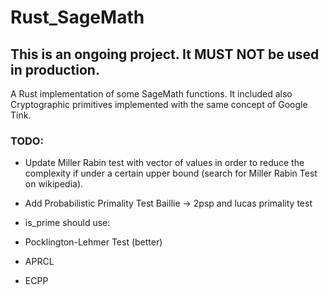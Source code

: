# Rust_SageMath

## This is an ongoing project. It MUST NOT be used in production.
A Rust implementation of some SageMath functions.
It included also Cryptographic primitives implemented with the same concept of Google Tink. 


### TODO:
- Update Miller Rabin test with vector of values in order to reduce the complexity if under a certain upper bound (search for Miller Rabin Test on wikipedia).

- Add Probabilistic Primality Test Baillie -> 2psp and lucas primality test
- is_prime should use:
- Pocklington-Lehmer Test (better)
- APRCL
- ECPP


